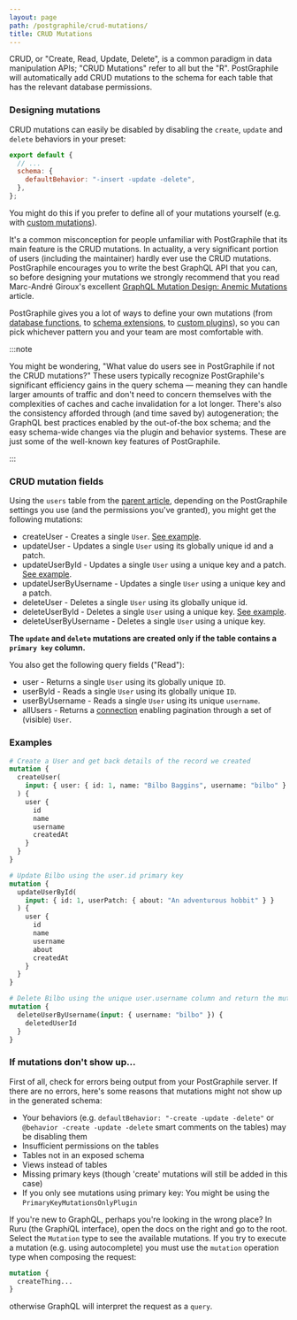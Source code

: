 ```yaml
---
layout: page
path: /postgraphile/crud-mutations/
title: CRUD Mutations
---
```


CRUD, or "Create, Read, Update, Delete", is a common paradigm in data
manipulation APIs; "CRUD Mutations" refer to all but the "R". PostGraphile will
automatically add CRUD mutations to the schema for each table that has the
relevant database permissions.

### Designing mutations

CRUD mutations can easily be disabled by disabling the `create`,
`update` and `delete` behaviors in your preset:

```js title="graphile.config.mjs"
export default {
  // ...
  schema: {
    defaultBehavior: "-insert -update -delete",
  },
};
```

You might do this if you prefer to define all of your mutations yourself (e.g.
with [custom mutations](./custom-mutations/)).

It's a common misconception for people unfamiliar with PostGraphile that its
main feature is the CRUD mutations. In actuality, a very significant portion of
users (including the maintainer) hardly ever use the CRUD mutations.
PostGraphile encourages you to write the best GraphQL API that you can, so
before designing your mutations we strongly recommend that you read Marc-André
Giroux's excellent [GraphQL Mutation Design: Anemic
Mutations](https://xuorig.medium.com/graphql-mutation-design-anemic-mutations-dd107ba70496)
article.

PostGraphile gives you a lot of ways to define your own mutations (from
[database functions](./custom-mutations/), to [schema
extensions](./make-extend-schema-plugin/), to [custom plugins](./extending)),
so you can pick whichever pattern you and your team are most comfortable with.

:::note

You might be wondering, &quot;What value do users see in PostGraphile if not the
CRUD mutations?&quot; These users typically recognize PostGraphile's significant
efficiency gains in the query schema &mdash; meaning they can handle larger
amounts of traffic and don't need to concern themselves with the complexities
of caches and cache invalidation for a lot longer. There's also the consistency afforded
through (and time saved by) autogeneration; the GraphQL best practices enabled
by the out-of-the box schema; and the easy schema-wide changes via the plugin
and behavior systems. These are just some of the well-known key features of PostGraphile.

:::

### CRUD mutation fields

Using the `users` table from the [parent article](./tables/), depending on the
PostGraphile settings you use (and the permissions you've granted), you might
get the following mutations:

- createUser - Creates a single `User`.
  [See example](./examples/#Mutations__Create).
- updateUser - Updates a single `User` using its globally unique id and a patch.
- updateUserById - Updates a single `User` using a unique key and a patch.
  [See example](./examples/#Mutations__Update).
- updateUserByUsername - Updates a single `User` using a unique key and a patch.
- deleteUser - Deletes a single `User` using its globally unique id.
- deleteUserById - Deletes a single `User` using a unique key.
  [See example](./examples/#Mutations__Delete).
- deleteUserByUsername - Deletes a single `User` using a unique key.

**The `update` and `delete` mutations are created only if the table contains a
`primary key` column.**

You also get the following query fields ("Read"):

- user - Returns a single `User` using its globally unique `ID`.
- userById - Reads a single `User` using its globally unique `ID`.
- userByUsername - Reads a single `User` using its unique `username`.
- allUsers - Returns a [connection](./connections/) enabling pagination through
  a set of (visible) `User`.

### Examples

```graphql
# Create a User and get back details of the record we created
mutation {
  createUser(
    input: { user: { id: 1, name: "Bilbo Baggins", username: "bilbo" } }
  ) {
    user {
      id
      name
      username
      createdAt
    }
  }
}

# Update Bilbo using the user.id primary key
mutation {
  updateUserById(
    input: { id: 1, userPatch: { about: "An adventurous hobbit" } }
  ) {
    user {
      id
      name
      username
      about
      createdAt
    }
  }
}

# Delete Bilbo using the unique user.username column and return the mutation ID
mutation {
  deleteUserByUsername(input: { username: "bilbo" }) {
    deletedUserId
  }
}
```

### If mutations don't show up...

First of all, check for errors being output from your PostGraphile server. If
there are no errors, here's some reasons that mutations might not show up in the
generated schema:

- Your behaviors (e.g. `defaultBehavior: "-create -update -delete"` or `@behavior -create -update -delete` smart comments on the tables) may be disabling them
- Insufficient permissions on the tables
- Tables not in an exposed schema
- Views instead of tables
- Missing primary keys (though 'create' mutations will still be added in this
  case)
- If you only see mutations using primary key: You might be using the
  `PrimaryKeyMutationsOnlyPlugin`

If you're new to GraphQL, perhaps you're looking in the wrong place? In Ruru (the
Graph*i*QL interface), open the docs on the right and go to the root. Select the
`Mutation` type to see the available mutations. If you try to execute a mutation
(e.g. using autocomplete) you must use the `mutation` operation type when
composing the request:

```graphql
mutation {
  createThing...
}
```

otherwise GraphQL will interpret the request as a `query`.

